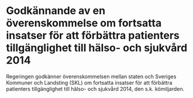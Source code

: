 # Godkännande av en överenskommelse om fortsatta insatser för att förbättra patienters tillgänglighet till hälso- och sjukvård 2014

Regeringen godkänner överenskommelsen mellan staten och Sveriges Kommuner och Landsting (SKL) om fortsatta insatser för att förbättra patienters tillgänglighet till hälso\- och sjukvård 2014, den s.k. kömiljarden.
